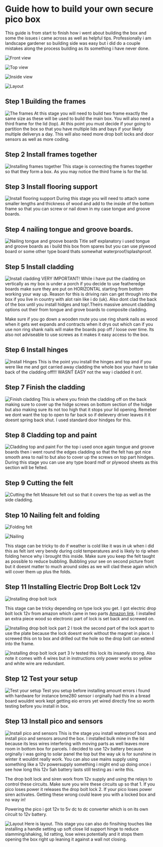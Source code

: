 # Guide how to build your own secure pico box

This guide is from start to finish how i went about building the box and some the issues i came across as well as helpful tips. Professionally i am landscape gardener so building side was easy but i did do a couple mistakes along the process building as its something i have never done.

![Front view](IMG_20250123_120316757.jpg)

![Top view](IMG_20250123_120321885.jpg)

![Inside view](IMG_20250123_120335198.jpg)

![Layout](layout.jpg)

## Step 1 Building the frames
![The frames](build_the_frames.jpg) 
At this stage you will need to build two frame exactly the same size as these will be used to build the main box. You will also need a third frame for the lid (top). At this point you must decide if your going to partition the box so that you have multiple lids and bays if your likely multiple deliverys a day. This will also need more drop bolt locks and door sensors as well as more coding.

## Step 2 Install frames together
![Installing frames together](install_frames_together.jpg)
This stage is connecting the frames together so that they form a box. As you may notice the third frame is for the lid.

## Step 3 Install flooring support
![Install flooring support](install_flooring_support.jpg)
During this stage you will need to attach some smaller lengths and thickness of wood and add to the inside of the bottom frame so that you can screw or nail down in my case tongue and groove boards.

## Step 4 nailing tongue and groove boards.
![Nailing tongue and groove boards](install_flooring.jpg)
Title self explanatory i used tongue and groove boards as i build this box from spares but you can use plywood board or some other type board thats somewhat waterproof/splashproof.

## Step 5 Install cladding
![Install cladding](install_cladding.jpg)
VERY IMPORTANT! While i have put the cladding on vertically as my box is under a porch if you decide to use featheredge boards make sure they are put on HORIZONTAL starting from bottom working your way up. Reason for this is driving rain can get through into the box if you live in country with alot rain like i do (uk). Also dont clad the back of the box until you install hidges and top!.Theirs massive amount cladding options out their from tongue and grove boards to composite cladding.

Make sure if you go down a wooden route you use ring shank nails as wood when it gets wet expands and contracts when it drys out which can if you use non ring shank nails will make the boards pop off / loose over time. Its also not adviseable to use screws as it makes it easy access to the box.

## Step 6 Install hinges
![Install Hinges](install_hinges.jpg)
This is the point you install the hinges and top and if you were like me and got carried away cladding the whole box your have to take back of the cladding off!!! WASNT EASY not the way i cladded it on!.

## Step 7 Finish the cladding
![Finish cladding](finish_cladding.jpg)
This is where you finish the cladding off on the back making sure to cover up the hidge screws on bottom section of the hidge but also making sure its not too high that it stops your lid opening. Remeber we dont want the top to open to far back so if delievery driver leaves it it doesnt spring back shut. I used standard door hindges for this.

## Step 8 Cladding top and paint
![Cladding top and paint](cladding_top.jpg)
For the top i used once again tongue and groove boards then i went round the edges cladding so that the felt has got nice smooth area to nail to but also to cover up the screws on top part hindges. During this stage you can use any type board mdf or plywood sheets as this section will be felted.

## Step 9 Cutting the felt
![Cutting the felt](felt.jpg)
Measure felt out so that it covers the top as well as the side cladding.

## Step 10 Nailing felt and folding
![Folding felt](folding.jpg)

![Nailing](folding_2.jpg)

This stage can be tricky to do if weather is cold like it was in uk when i did this as felt isnt very bendy during cold temperatures and is likely to rip when folding hence why i brought this inside. Make sure you keep the felt taught as possible to reduce bubbling. Bubbling your see on second picture front but it doesnt matter to much around sides as we will clad these again which will cover them up plus the folds.

## Step 11 Installing Electric Drop Bolt Lock 12v
![Installing drop bolt lock](picobox2.jpg)

This stage can be tricky depending on type lock you get. I got electric drop bolt lock 12v from amazon which came in two parts [Amazon link](https://www.amazon.co.uk/LIBO-Electric-Electronic-Control-Security/dp/B07DW17J3Q/ref=sr_1_3?crid=3IMLO5TY7DW8C&dib=eyJ2IjoiMSJ9.hp2-itwyPUYHBJkAGXtzGxl7cBORglDBRUbYQpckPmc9WOuCHS1eXhC6ao8Yo6jCnItKoFeXaxsLDI9x0FOoczluv7sMgIcYGWtJ3Rzg98wND53W8JTD2CmEj2bEbKm1wl87hja0fNYtyToEtqWZSImI0eUMZtIWXg78s6UZm0SwW9PhYKXOubZoEPymGDgl2R3VeDV7jQN-EwN_8hxK6gqQQD8cuNf6WY_5Svq2c-ml-kG4rfwiejUSuTVRsCRkVPt7G3zcD3Eg0r-zuU_sxQHwqYaZiab0ZEOYoB-1H33oisJFurZfUgSz7PWrY2VXm-xuJ9r13BwGC7LCZtCJ5Q-tbDGtYkTdPOawtP_ydbUOnxM0t7EHgJyOKrLL1HeH2t3r9AjHXSWdzG3ewiGYn5-CPKJAPxeEOVc4tHjU0SD-H-a1pew6RCmiIraZKoqn.DI0taTb2DdbJ4WJ4xTMYhRsks2dMf-DbFepCZLddo_4&dib_tag=se&keywords=Electronic+dropbolt+lock+12v&qid=1737649583&sprefix=electronic+dropbolt+lock+12v%2Caps%2C76&sr=8-3). I installed an extra piece wood so electronic part of lock is set back and screwed on.

![Installing drop bolt lock part 2](plate_for_lock.jpg)
I took the second part of the lock apart to use the plate because the lock doesnt work without the magnet in place. I screwed this on to box and drilled out the hole so the drop bolt can extend into the frame.

![Installing drop bolt lock part 3](dropboltlock3.jpg)
Iv tested this lock its insanely strong. Also note it comes with 4 wires but in instructions only power works so yellow and white wire are redundant.

## Step 12 Test your setup
![Test your setup](test_setup.jpg)
Test you setup before installing amount errors i found with hardware for instance bme280 sensor i orginally had this in a bread board wouldnt work kept getting eio errors yet wired directly fine so worth testing before you install in box.

## Step 13 Install pico and sensors
![Install pico and sensors](picobox.jpg)
This is the stage you install waterproof boxs and install pico and sensors around the box. I installed bulk mine in the lid because its less wires interfering with moving parts as well leaves more room in bottom box for parcels. I decided to use 12v battery because orginally i was going to solar panel the top but the way uk is for sunshine in winter it wouldnt really work. You can also use mains supply using something like a 12v powersupply something i might end up doing once i see how long this 12v 5ah battery lasts still testing as i write this.

The drop bolt lock and siren work from 12v supply and using the relays to control these circuits. Make sure you wire these circuits up so that 1. If you pico loses power it releases the drop bolt lock 2. If your pico loses power siren activates. Getting these wrong could leave you with a locked box and no way in!

Powering the pico i got 12v to 5v dc to dc converter which is on its own circuit to 12v battery.

![Layout](layout.jpg)
Here is layout. This stage you can also do finsihing touches like installing a handle setting up soft close lid support hinge to reduce slamming/shaking, lid ratting, lose wires potentially and it stops them opening the box right up leaning it against a wall not closing.

